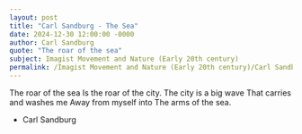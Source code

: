 ```yaml
---
layout: post
title: "Carl Sandburg - The Sea"
date: 2024-12-30 12:00:00 -0000
author: Carl Sandburg
quote: "The roar of the sea"
subject: Imagist Movement and Nature (Early 20th century)
permalink: /Imagist Movement and Nature (Early 20th century)/Carl Sandburg/Carl Sandburg - The Sea
---
```


The roar of the sea
 Is the roar of the city.
 The city is a big wave
 That carries and washes me
 Away from myself into
 The arms of the sea.

- Carl Sandburg
